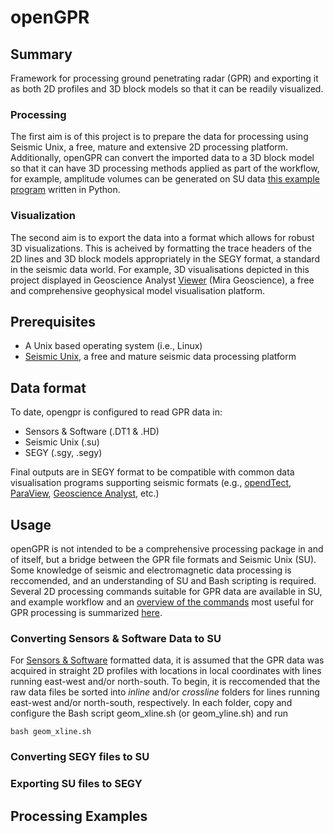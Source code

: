 # openGPR
## Summary
Framework for processing ground penetrating radar (GPR) and exporting it as both 2D profiles and 3D block models so that it can be readily visualized. 

### Processing
The first aim is of this project is to prepare the data for processing using Seismic Unix, a free, mature and extensive 2D processing platform. Additionally, openGPR can convert the imported data to a 3D block model so that it can have 3D processing methods applied as part of the workflow, for example, amplitude volumes can be generated on SU data [this example program]() written in Python.

### Visualization 
The second aim is to export the data into a format which allows for robust 3D visualizations. This is acheived by formatting the trace headers of the 2D lines and 3D block models appropriately in the SEGY format, a standard in the seismic data world. For example, 3D visualisations depicted in this project displayed in Geoscience Analyst [Viewer](https://mirageoscience.com/mining-industry-software/geoscience-analyst/) (Mira Geoscience), a free and comprehensive geophysical model visualisation platform.

## Prerequisites
- A Unix based operating system (i.e., Linux)
- [Seismic Unix](https://github.com/JohnWStockwellJr/SeisUnix/wiki#installation-notes), a free and mature seismic data processing platform

## Data format
To date, opengpr is configured to read GPR data in:
- Sensors & Software (.DT1 & .HD)
- Seismic Unix (.su)
- SEGY (.sgy, .segy)

Final outputs are in SEGY format to be compatible with common data visualisation programs supporting seismic formats (e.g., [opendTect](https://www.dgbes.com/), [ParaView](https://www.paraview.org/), [Geoscience Analyst](https://mirageoscience.com/mining-industry-software/geoscience-analyst/), etc.)

## Usage

openGPR is not intended to be a comprehensive processing package in and of itself, but a bridge between the GPR file formats and Seismic Unix (SU). Some knowledge of seismic and electromagnetic data processing is reccomended, and an understanding of SU and Bash scripting is required. Several 2D processing commands suitable for GPR data are available in SU, and example workflow and an [overview of the commands](docs/processing.md) most useful for GPR processing is summarized [here](docs/processing.md).

### Converting Sensors & Software Data to SU
For <ins>Sensors & Software</ins> formatted data, it is assumed that the GPR data was acquired in straight 2D profiles with locations in local coordinates with lines running east-west and/or north-south. To begin, it is reccomended that the raw data files be sorted into _inline_ and/or _crossline_ folders for lines running east-west and/or north-south, respectively. In each folder, copy and configure the Bash script geom_xline.sh (or geom_yline.sh) and run

```console
bash geom_xline.sh
```

### Converting SEGY files to SU

### Exporting SU files to SEGY


## Processing Examples

